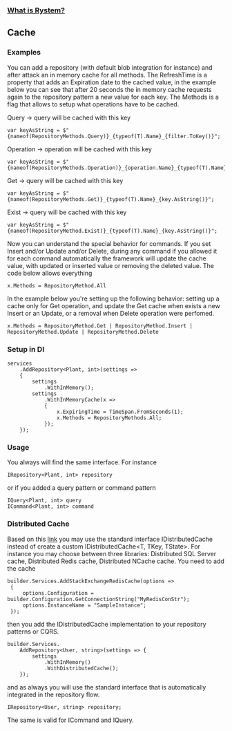 ﻿### [What is Rystem?](https://github.com/KeyserDSoze/Rystem)

## Cache

### Examples
You can add a repository (with default blob integration for instance) and after attack an in memory cache for all methods.
The RefreshTime is a property that adds an Expiration date to the cached value, in the example below you can see that after 20 seconds the in memory cache requests again to the repository pattern a new value for each key.
The Methods is a flag that allows to setup what operations have to be cached.

Query -> query will be cached with this key

    var keyAsString = $"{nameof(RepositoryMethods.Query)}_{typeof(T).Name}_{filter.ToKey()}";

Operation -> operation will be cached with this key

    var keyAsString = $"{nameof(RepositoryMethods.Operation)}_{operation.Name}_{typeof(T).Name}_{filter.ToKey()}";

Get -> query will be cached with this key
    
    var keyAsString = $"{nameof(RepositoryMethods.Get)}_{typeof(T).Name}_{key.AsString()}";

Exist -> query will be cached with this key
    
    var keyAsString = $"{nameof(RepositoryMethod.Exist)}_{typeof(T).Name}_{key.AsString()}";

Now you can understand the special behavior for commands. If you set Insert and/or Update and/or Delete, during any command if you allowed it for each command automatically the framework will update the cache value, with updated or inserted value or removing the deleted value.
The code below allows everything

    x.Methods = RepositoryMethod.All

In the example below you're setting up the following behavior: setting up a cache only for Get operation, and update the Get cache when exists a new Insert or an Update, or a removal when Delete operation were perfomed.
    
    x.Methods = RepositoryMethod.Get | RepositoryMethod.Insert | RepositoryMethod.Update | RepositoryMethod.Delete

### Setup in DI

	services
        .AddRepository<Plant, int>(settings =>
        {
            settings
                .WithInMemory();
            settings
                .WithInMemoryCache(x =>
                {
                    x.ExpiringTime = TimeSpan.FromSeconds(1);
                    x.Methods = RepositoryMethods.All;
                });
        });

### Usage
You always will find the same interface. For instance

    IRepository<Plant, int> repository

or if you added a query pattern or command pattern

    IQuery<Plant, int> query 
    ICommand<Plant, int> command

### Distributed Cache
Based on this [link](https://docs.microsoft.com/en-us/aspnet/core/performance/caching/distributed) you may use the standard interface IDistributedCache instead of create a custom IDistributedCache<T, TKey, TState>.
For instance you may choose between three libraries: Distributed SQL Server cache, Distributed Redis cache, Distributed NCache cache.
You need to add the cache

    builder.Services.AddStackExchangeRedisCache(options =>
     {
         options.Configuration = builder.Configuration.GetConnectionString("MyRedisConStr");
         options.InstanceName = "SampleInstance";
     });

then you add the IDistributedCache implementation to your repository patterns or CQRS.

    builder.Services.
        AddRepository<User, string>(settings => {
            settings
                .WithInMemory()
                .WithDistributedCache();
        });

and as always you will use the standard interface that is automatically integrated in the repository flow.
    
    IRepository<User, string> repository;

The same is valid for ICommand and IQuery.